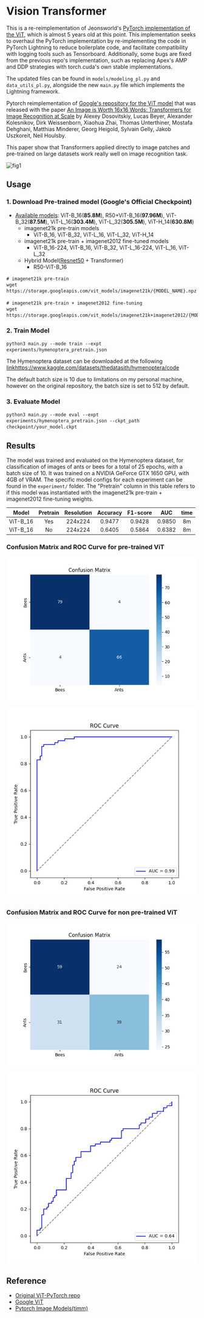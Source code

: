 # Vision Transformer
This is a re-reimplementation of Jeonsworld's [PyTorch implementation of the ViT](https://github.com/jeonsworld/ViT-pytorch), which is almost 5 years old at this point. This implementation seeks to overhaul the PyTorch implementation by re-implementing the code in PyTorch Lightning to reduce boilerplate code, and facilitate compatibility with logging tools such as Tensorboard. Additionally, some bugs are fixed from the previous repo's implementation, such as replacing Apex's AMP and DDP strategies with torch.cuda's own stable implementations.

The updated files can be found in `models/modeling_pl.py` and `data_utils_pl.py`, alongside the new `main.py` file which implements the Lightning framework.

Pytorch reimplementation of [Google's repository for the ViT model](https://github.com/google-research/vision_transformer) that was released with the paper [An Image is Worth 16x16 Words: Transformers for Image Recognition at Scale](https://arxiv.org/abs/2010.11929) by Alexey Dosovitskiy, Lucas Beyer, Alexander Kolesnikov, Dirk Weissenborn, Xiaohua Zhai, Thomas Unterthiner, Mostafa Dehghani, Matthias Minderer, Georg Heigold, Sylvain Gelly, Jakob Uszkoreit, Neil Houlsby.

This paper show that Transformers applied directly to image patches and pre-trained on large datasets work really well on image recognition task.

![fig1](./img/figure1.png)


## Usage
### 1. Download Pre-trained model (Google's Official Checkpoint)
* [Available models](https://console.cloud.google.com/storage/vit_models/): ViT-B_16(**85.8M**), R50+ViT-B_16(**97.96M**), ViT-B_32(**87.5M**), ViT-L_16(**303.4M**), ViT-L_32(**305.5M**), ViT-H_14(**630.8M**)
  * imagenet21k pre-train models
    * ViT-B_16, ViT-B_32, ViT-L_16, ViT-L_32, ViT-H_14
  * imagenet21k pre-train + imagenet2012 fine-tuned models
    * ViT-B_16-224, ViT-B_16, ViT-B_32, ViT-L_16-224, ViT-L_16, ViT-L_32
  * Hybrid Model([Resnet50](https://github.com/google-research/big_transfer) + Transformer)
    * R50-ViT-B_16
```
# imagenet21k pre-train
wget https://storage.googleapis.com/vit_models/imagenet21k/{MODEL_NAME}.npz

# imagenet21k pre-train + imagenet2012 fine-tuning
wget https://storage.googleapis.com/vit_models/imagenet21k+imagenet2012/{MODEL_NAME}.npz

```

### 2. Train Model
```
python3 main.py --mode train --expt experiments/hymenoptera_pretrain.json
```

The Hymenoptera dataset can be downloaded at the following [link]()https://www.kaggle.com/datasets/thedatasith/hymenoptera/code

The default batch size is 10 due to limitations on my personal machine, however on the original repository, the batch size is set to 512 by default.

### 3. Evaluate Model
```
python3 main.py --mode eval --expt experiments/hymenoptera_pretrain.json --ckpt_path checkpoint/your_model.ckpt
```

## Results
The model was trained and evaluated on the Hymenoptera dataset, for classification of images of ants or bees for a total of 25 epochs, with a batch size of 10. It was trained on a NVIDIA GeForce GTX 1650 GPU, with 4GB of VRAM. The specific model configs for each experiment can be found in the `experiment/` folder. The "Pretrain" column in this table refers to if this model was instantiated with the imagenet21k pre-train + imagenet2012 fine-tuning weights.

|    Model     |  Pretrain   | Resolution |   Accuracy    |    F1-score    |    AUC    |  time   |
|:------------:|:-----------:|:----------:|:-------------:|:--------------:|:---------:|:-------:|
|   ViT-B_16   | Yes         |  224x224   |    0.9477     |     0.9428     |   0.9850  |    8m   |
|   ViT-B_16   | No          |  224x224   |    0.6405     |     0.5864     |   0.6382  |    8m   |

### Confusion Matrix and ROC Curve for pre-trained ViT
![img](./img/confusion_matrix_pretrain.png)

![img](./img/roc_curve_pretrain.png)


### Confusion Matrix and ROC Curve for non pre-trained ViT
![img](./img/confusion_matrix_no_pretrain.png)

![img](./img/roc_curve_no_pretrain.png)

## Reference
* [Original ViT-PyTorch repo](https://github.com/jeonsworld/ViT-pytorch)
* [Google ViT](https://github.com/google-research/vision_transformer)
* [Pytorch Image Models(timm)](https://github.com/rwightman/pytorch-image-models)
